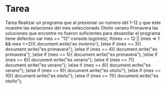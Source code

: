 # Tarea
Tarea
Realizar un programa que al presionar un numero del 1-12 y que este muestre las estaciones del mes seleccionado
Otoño
verano
Primavera
las soluciones que encontre no fueron suficientes para desarollar el programa tiene defectos
var mes == "12"
console.log(mes);
if(mes == 12 || (mes => 1 && mes <=2)){
document.write('es invierno');
}else if (mes == 3){
document.write("es primavera");
}else if (mes == 4){
document.write("es primavera");
}else if (mes == 5){
document.write("es primavera");
}else if (mes == 6){
document.write("es verano");
}else if (mes == 7){
document.write("es verano");
}else if (mes == 8){
document.write("es verano");
}else if (mes == 9){
document.write("es otoño");
}else if (mes == 10){
document.write("es otoño");
}else if (mes == 11){
document.write("es otoño");



